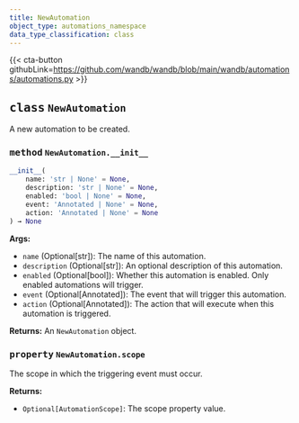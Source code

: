 ```yaml
---
title: NewAutomation
object_type: automations_namespace
data_type_classification: class
---
```


{{< cta-button githubLink=https://github.com/wandb/wandb/blob/main/wandb/automations/automations.py >}}



## <kbd>class</kbd> `NewAutomation`
A new automation to be created.


### <kbd>method</kbd> `NewAutomation.__init__`

```python
__init__(
    name: 'str | None' = None,
    description: 'str | None' = None,
    enabled: 'bool | None' = None,
    event: 'Annotated | None' = None,
    action: 'Annotated | None' = None
) → None
```

**Args:**
 
 - `name` (Optional[str]): The name of this automation.
 - `description` (Optional[str]): An optional description of this automation.
 - `enabled` (Optional[bool]): Whether this automation is enabled.  Only enabled automations will trigger.
 - `event` (Optional[Annotated]): The event that will trigger this automation.
 - `action` (Optional[Annotated]): The action that will execute when this automation is triggered.

**Returns:**
 An `NewAutomation` object.

### <kbd>property</kbd> `NewAutomation.scope`

The scope in which the triggering event must occur.

**Returns:**
 - `Optional[AutomationScope]`: The scope property value.

